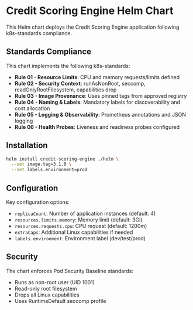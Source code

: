 # Credit Scoring Engine Helm Chart

This Helm chart deploys the Credit Scoring Engine application following k8s-standards compliance.

## Standards Compliance

This chart implements the following k8s-standards:

- **Rule 01 - Resource Limits**: CPU and memory requests/limits defined
- **Rule 02 - Security Context**: runAsNonRoot, seccomp, readOnlyRootFilesystem, capabilities drop
- **Rule 03 - Image Provenance**: Uses pinned tags from approved registry
- **Rule 04 - Naming & Labels**: Mandatory labels for discoverability and cost allocation
- **Rule 05 - Logging & Observability**: Prometheus annotations and JSON logging
- **Rule 06 - Health Probes**: Liveness and readiness probes configured

## Installation

```bash
helm install credit-scoring-engine ./helm \
  --set image.tag=3.1.0 \
  --set labels.environment=prod
```

## Configuration

Key configuration options:

- `replicaCount`: Number of application instances (default: 4)
- `resources.limits.memory`: Memory limit (default: 3Gi)
- `resources.requests.cpu`: CPU request (default: 1200m)
- `extraCaps`: Additional Linux capabilities if needed
- `labels.environment`: Environment label (dev/test/prod)

## Security

The chart enforces Pod Security Baseline standards:
- Runs as non-root user (UID 1001)
- Read-only root filesystem
- Drops all Linux capabilities
- Uses RuntimeDefault seccomp profile
